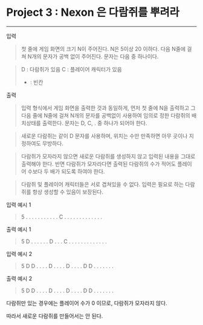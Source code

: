 Project 3 : Nexon 은 다람쥐를 뿌려라
===============================
---

입력 
> 첫 줄에 게임 화면의 크기 N이 주어진다.  N은 5이상 20 이하다.
> 다음 N줄에 걸쳐 N개의 문자가 공백 없이 주어진다. 문자는 다음 중  하나이다.

> D : 다람쥐가 있음
> C : 플레이어 캐릭터가 있음
> - : 빈칸


출력
>입력 형식에서 게임 화면을 출력한 것과 동일하게, 먼저 첫 줄에 N을 출력하고 
>그 다음 줄에 N줄에 걸쳐 N개의 문자를 공백없이 사용하여 임의로 정한 다람쥐의 배치상태를 출력한다. 
>문자는 D, C,  . 중 하나가 되어야 한다.

>새로운 다람쥐는 같이 D 문자를 사용하며, 위치는 수만 만족하면 아무 곳이나 지정하여도 무방하다.

>다람쥐가 모자라지 않으면 새로운 다람쥐를 생성하지 않고 입력된 내용을 그대로 출력해야 한다. 반면 다람쥐가 모자라다면 출력된 다람쥐의 수가 적어도 플레이어 수보다 두 배가 되도록 하여야 한다.

>다람쥐 및 플레이어 캐릭터들은 서로 겹쳐있을 수 없다. 
>입력은 필요로 하는 다람쥐를 항상 생성할 수 있음이 보장된다.



입력 예시 1
>5
>.  .  .  .  .
>.  .  .  .  .
>. C .  .  .
> .  .  .  .  .
>.  .  .  .  .

출력 예시 1
>5
>D . . . .
>. . D . . 
>. C . . .
>.  .  .  .  .
>.  .  .  .  .

입력 예시 2
>5
>D D . . .
>. D . . .
>. D . . .
>. D D . .
>.  .  .  .  .

출력 예시 2
>5
>D D . . .
>. D . . .
>. D . . .
>. D D . . 
>.  .  .  .  .


다람쥐만 있는 경우에는 플레이어 수가 0 이므로, 다람쥐가 모자라지 않다.

따라서 새로운 다람쥐를 만들어서는 안 된다.
